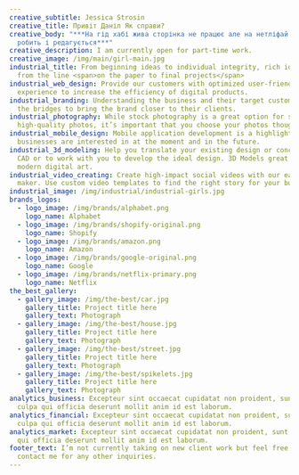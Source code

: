 ```yaml
---
creative_subtitle: Jessica Strosin
creative_title: Привіт Даніл Як справи?
creative_body: "***На гід хабі жива сторінка не працює але на нетліфай все
  робить і редагується***"
creative_description: I am currently open for part-time work.
creative_image: /img/main/girl-main.jpg
industrial_title: From beginning ideas to individual integrity, rich identity
  from the line <span>on the paper to final projects</span>
industrial_web_design: Provide our customers with optimized user-friendly
  experience to increase the efficiency of digital products.
industrial_branding: Understanding the business and their target customers, I’m
  the bridges to bring the brand closer to their clients.
industrial_photography: While stock photography is a great option for sourcing
  high-quality photos, it’s important that you choose your photos thoughtfully.
industrial_mobile_design: Mobile application development is a highlight that
  businesses are interested in at the moment and in the future.
industrial_3d_modeling: Help you translate your existing design or concept into
  CAD or to work with you to develop the ideal design. 3D Models great for
  modern digital art.
industrial_video_creating: Create high-impact social videos with our easy video
  maker. Use custom video templates to find the right story for your business.
industrial_image: /img/industrial/industrial-girls.jpg
brands_logos:
  - logo_image: /img/brands/alphabet.png
    logo_name: Alphabet
  - logo_image: /img/brands/shopify-original.png
    logo_name: Shopify
  - logo_image: /img/brands/amazon.png
    logo_name: Amazon
  - logo_image: /img/brands/google-original.png
    logo_name: Google
  - logo_image: /img/brands/netflix-primary.png
    logo_name: Netflix
the_best_gallery:
  - gallery_image: /img/the-best/car.jpg
    gallery_title: Project title here
    gallery_text: Photograph
  - gallery_image: /img/the-best/house.jpg
    gallery_title: Project title here
    gallery_text: Photograph
  - gallery_image: /img/the-best/street.jpg
    gallery_title: Project title here
    gallery_text: Photograph
  - gallery_image: /img/the-best/spikelets.jpg
    gallery_title: Project title here
    gallery_text: Photograph
analytics_business: Excepteur sint occaecat cupidatat non proident, sunt in
  culpa qui officia deserunt mollit anim id est laborum.
analytics_financial: Excepteur sint occaecat cupidatat non proident, sunt in
  culpa qui officia deserunt mollit anim id est laborum.
analytics_market: Excepteur sint occaecat cupidatat non proident, sunt in culpa
  qui officia deserunt mollit anim id est laborum.
footer_text: I’m not currently taking on new client work but feel free to
  contact me for any other inquiries.
---
```


